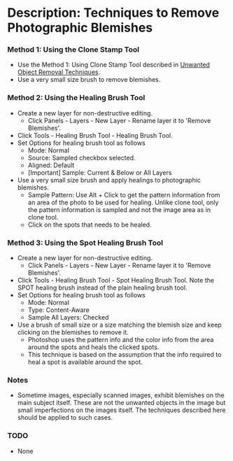 # Description: Techniques to Remove Photographic Blemishes

### Method 1: Using the Clone Stamp Tool
* Use the Method 1: Using Clone Stamp Tool described in [Unwanted Object Removal Techniques](postprocessing/P005-UnwantedObjectsRemovalTechniques.md).
* Use a very small size brush to remove blemishes.

### Method 2: Using the Healing Brush Tool
* Create a new layer for non-destructive editing.
    - Click Panels - Layers - New Layer - Rename layer it to 'Remove Blemishes'. 
* Click Tools - Healing Brush Tool - Healing Brush Tool.
* Set Options for healing brush tool as follows
    - Mode: Normal
    - Source: Sampled checkbox selected.
    - Aligned: Default
    - [Important] Sample: Current & Below or All Layers
* Use a very small size brush and apply healings to photographic blemishes.
    - Sample Pattern: Use Alt + Click to get the pattern information from an area of the photo to be used for healing.
      Unlike clone tool, only the pattern information is sampled and not the image area as in clone tool.
    - Click on the spots that needs to be healed.    

### Method 3: Using the Spot Healing Brush Tool
* Create a new layer for non-destructive editing.
    - Click Panels - Layers - New Layer - Rename layer it to 'Remove Blemishes'. 
* Click Tools - Healing Brush Tool - Spot Healing Brush Tool. Note the SPOT healing brush instead of the plain healing 
  brush tool.
* Set Options for healing brush tool as follows
    - Mode: Normal
    - Type: Content-Aware
    - Sample All Layers: Checked
* Use a brush of small size or a size matching the blemish size and keep clicking on the blemishes to remove it.
    - Photoshop uses the pattern info and the color info from the area around the spots and heals the clicked spots.
    - This technique is based on the assumption that the info required to heal a spot is available around the spot. 

### Notes
* Sometime images, especially scanned images, exhibit blemishes on the main subject itself. These are not the unwanted 
  objects in the image but small imperfections on the images itself. The techniques described here should be applied to 
  such cases.

### TODO
* None
